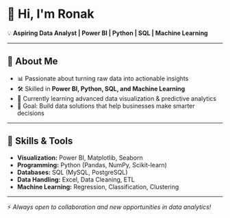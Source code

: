# 👋 Hi, I'm Ronak  

💡 **Aspiring Data Analyst | Power BI | Python | SQL | Machine Learning**  

---

## 🚀 About Me  
- 📊 Passionate about turning raw data into actionable insights  
- 🛠️ Skilled in **Power BI, Python, SQL, and Machine Learning**  
- 🌱 Currently learning advanced data visualization & predictive analytics  
- 🎯 Goal: Build data solutions that help businesses make smarter decisions  

---

## 🧰 Skills & Tools  
- **Visualization:** Power BI, Matplotlib, Seaborn  
- **Programming:** Python (Pandas, NumPy, Scikit-learn)  
- **Databases:** SQL (MySQL, PostgreSQL)  
- **Data Handling:** Excel, Data Cleaning, ETL  
- **Machine Learning:** Regression, Classification, Clustering  

---

⚡ *Always open to collaboration and new opportunities in data analytics!*  
